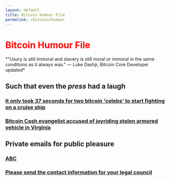 ```yaml
---
layout: default
title: Bitcoin Humour File
permalink: /bitcoin/humour
---
```


<h1 class="c1" style="color:red;">Bitcoin Humour File</h1>
*"Usury is still immoral and slavery is still moral or immoral in the same conditions as it always was." — Luke Dashjr, Bitcoin Core Developer
updated*

## Such that even the *press* had a laugh

### [It only took 37 seconds for two bitcoin 'celebs' to start fighting on a cruise ship](https://makgill.github.io/bitcoin-shame/coinsbank)
### [Bitcoin Cash evangelist accused of joyriding stolen armored vehicle in Virginia](https://makgill.github.io/bitcoin-shame/tank)

## Private emails for public pleasure

### [ABC](https://makgill.github.io/bitcoin-shame/abc)


### [Please send the contact information for your legal council](https://makgill.github.io/bitcoin-shame/please-send-contact)
